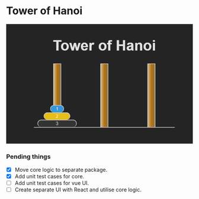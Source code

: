 # Tower of Hanoi

![tower-of-hanoi.png](assets/tower-of-hanoi.png)

### Pending things

- [x] Move core logic to separate package.
- [x] Add unit test cases for core.
- [ ] Add unit test cases for vue UI.
- [ ] Create separate UI with React and utilise core logic.
